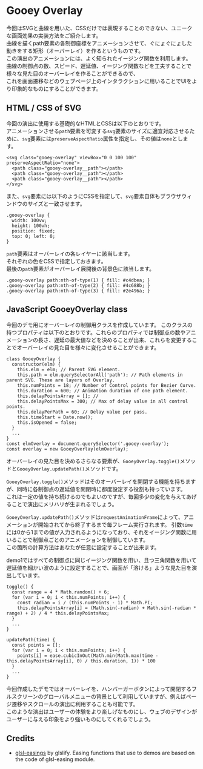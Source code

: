 # Gooey Overlay

今回はSVGと曲線を用いた、CSSだけでは表現することのできない、ユニークな画面効果の実装方法をご紹介します。  
曲線を描くpath要素の各制御座標をアニメーションさせて、ぐにょぐにょした動きをする矩形（オーバーレイ）を作るというものです。  
この演出のアニメーションには、よく知られたイージング関数を利用します。  
曲線の制御点の数、スピード、遅延値、イージング関数などを工夫することで様々な見た目のオーバーレイを作ることができるので、  
これを画面遷移などのウェブページ上のインタラクションに用いることでUIをより印象的なものにすることができます。

## HTML / CSS of SVG

今回の演出に使用する基礎的なHTMLとCSSは以下のとおりです。  
アニメーションさせる`path`要素を可変する`svg`要素のサイズに適宜対応させるために、`svg`要素には`preserveAspectRatio`属性を指定し、その値は`none`とします。

    <svg class="gooey-overlay" viewBox="0 0 100 100" preserveAspectRatio="none">
      <path class="gooey-overlay__path"></path>
      <path class="gooey-overlay__path"></path>
      <path class="gooey-overlay__path"></path>
    </svg>

また、`svg`要素には以下のようにCSSを指定して、`svg`要素自体もブラウザウィンドウのサイズと一致させます。

    .gooey-overlay {
      width: 100vw;
      height: 100vh;
      position: fixed;
      top: 0; left: 0;
    }

`path`要素はオーバーレイの各レイヤーに該当します。  
それぞれの色をCSSで指定しておきます。  
最後の`path`要素がオーバーレイ展開後の背景色に該当します。

    .gooey-overlay path:nth-of-type(1) { fill: #c4dbea; }
    .gooey-overlay path:nth-of-type(2) { fill: #4c688b; }
    .gooey-overlay path:nth-of-type(3) { fill: #2e496a; }

## JavaScript GooeyOverlay class

今回のデモ用にオーバーレイの制御用クラスを作成しています。
このクラスの持つプロパティは以下のとおりです。これらのプロパティでは制御点の数やアニメーションの長さ、遅延の最大値などを決めることが出来、これらを変更することでオーバーレイの見た目を様々に変化させることができます。

    class GooeyOverlay {
      constructor(elm) {
        this.elm = elm; // Parent SVG element.
        this.path = elm.querySelectorAll('path'); // Path elements in parent SVG. These are layers of Overlay.
        this.numPoints = 18; // Number of Control points for Bezier Curve.
        this.duration = 600; // Animation duration of one path element.
        this.delayPointsArray = []; //
        this.delayPointsMax = 300; // Max of delay value in all control points.
        this.delayPerPath = 60; // Delay value per pass.
        this.timeStart = Date.now();
        this.isOpened = false;
      }
      ...
    }
    const elmOverlay = document.querySelector('.gooey-overlay');
    const overlay = new GooeyOverlay(elmOverlay);

オーバーレイの見た目を決めるさらなる要素が、`GooeyOverlay.toggle()`メソッドと`GooeyOverlay.updatePath()`メソッドです。

`GooeyOverlay.toggle()`メソッドはそのオーバーレイを開閉する機能を持ちますが、同時に各制御点の遅延値を開閉時に都度設定する役割も持っています。  
これは一定の値を持ち続けるのでもよいのですが、毎回多少の変化を与えてあげることで演出にメリハリが生まれるでしょう。

`GooeyOverlay.updatePath()`メソッドは`requestAnimationFrame`によって、アニメーションが開始されてから終了するまで毎フレーム実行されます。
引数`time`には0から1までの値が入力されるようになっており、それをイージング関数に用いることで制御点ごとのアニメーションを制御しています。  
この箇所の計算方法はあなたが任意に設定することが出来ます。

demo1ではすべての制御点に同じイージング関数を用い、且つ三角関数を用いて遅延値を細かい波のように設定することで、画面が「溶ける」ような見た目を演出しています。

    toggle() {
      const range = 4 * Math.random() + 6;
      for (var i = 0; i < this.numPoints; i++) {
        const radian = i / (this.numPoints - 1) * Math.PI;
        this.delayPointsArray[i] = (Math.sin(-radian) + Math.sin(-radian * range) + 2) / 4 * this.delayPointsMax;
      }
      ...
    }

    updatePath(time) {
      const points = [];
      for (var i = 0; i < this.numPoints; i++) {
        points[i] = ease.cubicInOut(Math.min(Math.max(time - this.delayPointsArray[i], 0) / this.duration, 1)) * 100
      }
      ...
    }

今回作成したデモではオーバーレイを、ハンバーガーボタンによって開閉するフルスクリーンのグローバルメニューの背景として利用していますが、例えばページ遷移やスクロールの演出に利用することも可能です。  
このような演出はユーザーの体験をより楽しげなものにし、ウェブのデザインがユーザーに与える印象をより強いものにしてくれるでしょう。

## Credits

- [glsl-easings](https://github.com/glslify/glsl-easings) by glslify. Easing functions that use to demos are based on the code of glsl-easing module.
